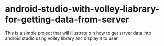 # android-studio-with-volley-liabrary-for-getting-data-from-server
This is a simple project that will illustrate o n how to get server data into android studio using volley library and display it to user
